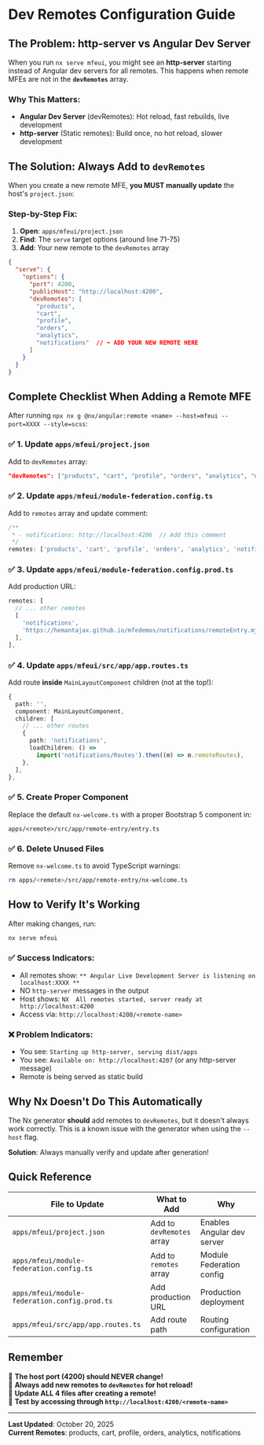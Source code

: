 # Dev Remotes Configuration Guide

## The Problem: http-server vs Angular Dev Server

When you run `nx serve mfeui`, you might see an **http-server** starting instead of Angular dev servers for all remotes. This happens when remote MFEs are not in the **`devRemotes`** array.

### Why This Matters:
- **Angular Dev Server** (devRemotes): Hot reload, fast rebuilds, live development
- **http-server** (Static remotes): Build once, no hot reload, slower development

## The Solution: Always Add to `devRemotes`

When you create a new remote MFE, **you MUST manually update** the host's `project.json`:

### Step-by-Step Fix:

1. **Open**: `apps/mfeui/project.json`
2. **Find**: The `serve` target options (around line 71-75)
3. **Add**: Your new remote to the `devRemotes` array

```json
{
  "serve": {
    "options": {
      "port": 4200,
      "publicHost": "http://localhost:4200",
      "devRemotes": [
        "products",
        "cart", 
        "profile",
        "orders",
        "analytics",
        "notifications"  // ⬅️ ADD YOUR NEW REMOTE HERE
      ]
    }
  }
}
```

## Complete Checklist When Adding a Remote MFE

After running `npx nx g @nx/angular:remote <name> --host=mfeui --port=XXXX --style=scss`:

### ✅ 1. Update `apps/mfeui/project.json`
Add to `devRemotes` array:
```json
"devRemotes": ["products", "cart", "profile", "orders", "analytics", "notifications"]
```

### ✅ 2. Update `apps/mfeui/module-federation.config.ts`
Add to `remotes` array and update comment:
```typescript
/**
 * - notifications: http://localhost:4206  // Add this comment
 */
remotes: ['products', 'cart', 'profile', 'orders', 'analytics', 'notifications'],
```

### ✅ 3. Update `apps/mfeui/module-federation.config.prod.ts`
Add production URL:
```typescript
remotes: [
  // ... other remotes
  [
    'notifications',
    'https://hemantajax.github.io/mfedemos/notifications/remoteEntry.mjs',
  ],
],
```

### ✅ 4. Update `apps/mfeui/src/app/app.routes.ts`
Add route **inside** `MainLayoutComponent` children (not at the top!):
```typescript
{
  path: '',
  component: MainLayoutComponent,
  children: [
    // ... other routes
    {
      path: 'notifications',
      loadChildren: () =>
        import('notifications/Routes').then((m) => m.remoteRoutes),
    },
  ],
},
```

### ✅ 5. Create Proper Component
Replace the default `nx-welcome.ts` with a proper Bootstrap 5 component in:
```
apps/<remote>/src/app/remote-entry/entry.ts
```

### ✅ 6. Delete Unused Files
Remove `nx-welcome.ts` to avoid TypeScript warnings:
```bash
rm apps/<remote>/src/app/remote-entry/nx-welcome.ts
```

## How to Verify It's Working

After making changes, run:
```bash
nx serve mfeui
```

### ✅ Success Indicators:
- All remotes show: `** Angular Live Development Server is listening on localhost:XXXX **`
- NO `http-server` messages in the output
- Host shows: `NX  All remotes started, server ready at http://localhost:4200`
- Access via: `http://localhost:4200/<remote-name>`

### ❌ Problem Indicators:
- You see: `Starting up http-server, serving dist/apps`
- You see: `Available on: http://localhost:4207` (or any http-server message)
- Remote is being served as static build

## Why Nx Doesn't Do This Automatically

The Nx generator **should** add remotes to `devRemotes`, but it doesn't always work correctly. This is a known issue with the generator when using the `--host` flag.

**Solution**: Always manually verify and update after generation!

## Quick Reference

| File to Update | What to Add | Why |
|---------------|-------------|-----|
| `apps/mfeui/project.json` | Add to `devRemotes` array | Enables Angular dev server |
| `apps/mfeui/module-federation.config.ts` | Add to `remotes` array | Module Federation config |
| `apps/mfeui/module-federation.config.prod.ts` | Add production URL | Production deployment |
| `apps/mfeui/src/app/app.routes.ts` | Add route path | Routing configuration |

## Remember

🎯 **The host port (4200) should NEVER change!**  
🎯 **Always add new remotes to `devRemotes` for hot reload!**  
🎯 **Update ALL 4 files after creating a remote!**  
🎯 **Test by accessing through `http://localhost:4200/<remote-name>`**

---

**Last Updated**: October 20, 2025  
**Current Remotes**: products, cart, profile, orders, analytics, notifications
